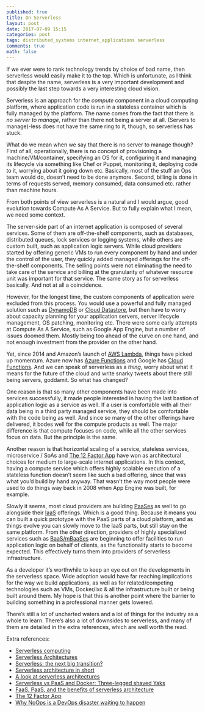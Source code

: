 ```yaml
---
published: true
title: On Serverless
layout: post
date: 2017-07-09 15:15
categories: post
tags: distributed_systems internet_applications serverless
comments: true
math: false
---
```


If we ever were to rank technology trends by choice of bad name, then serverless would easily make it to the top. Which is unfortunate, as I think that despite the name, serverless is a very important development and possibly the last step towards a very interesting cloud vision.

Serverless is an approach for the _compute_ component in a cloud computing platform, where application code is run in a stateless container which is fully managed by the platform. The name comes from the fact that there is _no server to manage_, rather than there not being a server at all. (Servers to manage)-less does not have the same ring to it, though, so serverless has stuck.

What do we mean when we say that there is no server to manage though? First of all, operationally, there is no concept of provisioning a machine/VM/container, specifying an OS for it, configuring it and managing its lifecycle via something like Chef or Puppet, monitoring it, deploying code to it, worrying about it going down etc. Basically, most of the stuff an Ops team would do, doesn’t need to be done anymore. Second, billing is done in terms of requests served, memory consumed, data consumed etc. rather than machine hours.

From both points of view serverless is a natural and I would argue, good evolution towards Compute As A Service. But to fully explain what I mean, we need some context.

The server-side part of an internet application is composed of several services. Some of them are off-the-shelf components, such as databases, distributed queues, lock services or logging systems, while others are custom built, such as application logic servers. While cloud providers started by offering generic VMs to run every component by hand and under the control of the user, they quickly added managed offerings for the off-the-shelf components. The selling points were not eliminating the need to take care of the service and billing at the granularity of whatever resource unit was important for that service. The same story as for serverless basically. And not at all a coincidence.

However, for the longest time, the custom components of application were excluded from this process. You would use a powerful and fully managed solution such as [DynamoDB](https://aws.amazon.com/dynamodb/) or [Cloud Datastore](https://cloud.google.com/datastore/), but then have to worry about capacity planning for your application servers, server lifecycle management, OS patching, monitoring etc. There were some early attempts at Compute As A Service, such as Google App Engine, but a number of issues doomed them. Mostly being too ahead of the curve on one hand, and not enough investment from the provider on the other hand.

Yet, since 2014 and Amazon’s launch of [AWS Lambda](https://aws.amazon.com/lambda/), things have picked up momentum. Azure now has [Azure Functions](https://azure.microsoft.com/en-us/services/functions/) and Google has [Cloud Functions](https://cloud.google.com/functions/). And we can speak of serverless as a _thing_, worry about what it means for the future of the cloud and write snarky tweets about there still being servers, goddamit. So what has changed?

One reason is that so many other components have been made into services successfully, it made people interested in having the last bastion of application logic as a service as well. If a user is comfortable with all their data being in a third party managed service, they should be comfortable with the code being as well. And since so many of the other offerings have delivered, it bodes well for the compute products as well. The major difference is that compute focuses on code, while all the other services focus on data. But the principle is the same.

Another reason is that horizontal scaling of a service, stateless services, microservice / SoAs and [The 12 Factor App](https://12factor.net/) have won as architectural choices for medium to large-scale internet applications. In this context, having a compute service which offers highly scalable execution of a stateless function doesn’t seem like such a bad offering, since that was what you’d build by hand anyway. That wasn’t the way most people were used to do things way back in 2008 when App Engine was built, for example.

Slowly it seems, most cloud providers are building [PaaSes](https://en.wikipedia.org/wiki/Platform_as_a_service) as well to go alongside their [IaaS](https://azure.microsoft.com/en-us/overview/what-is-iaas/) offerings. Which is a good thing. Because it means you can built a quick prototype with the PaaS parts of a cloud platform, and as things evolve you can slowly move to the IaaS parts, but still stay on the same platform. From the other direction, providers of highly specialized services such as [BaaS/mBaaSes](https://en.wikipedia.org/wiki/Mobile_backend_as_a_service) are beginning to offer facilities to run application logic on behalf of clients, as the functionality starts to become expected. This effectively turns them into providers of serverless infrastructure.

As a developer it’s worthwhile to keep an eye out on the developments in the serverless space. Wide adoption would have far reaching implications for the way we build applications, as well as for related/competing technologies such as VMs, Docker/lxc & all the infrastructure built or being built around them. My hope is that this is another point where the barrier to building something in a professional manner gets lowered.

There’s still a lot of uncharted waters and a lot of things for the industry as a whole to learn. There’s also a lot of downsides to serverless, and many of them are detailed in the extra references, which are well worth the read.

Extra references:

- [Serverless computing](https://en.wikipedia.org/wiki/Serverless_computing)
- [Serverless Architectures](https://martinfowler.com/articles/serverless.html)
- [Serverless: the next big transition?](https://conferences.oreilly.com/software-architecture/sa-ny/public/content/the-next-big-transition)
- [Serverless architecture in short](https://specify.io/concepts/serverless-baas-faas)
- [A look at serverless architectures](https://dzone.com/articles/serverless-architecture-1)
- [Serverless vs PaaS and Docker: Three-legged shaved Yaks](https://serverless.zone/serverless-vs-paas-and-docker-three-legged-hairless-yaks-f2c4191b1ed6)
- [FaaS, PaaS, and the benefits of serverless architecture](https://www.infoq.com/news/2016/06/faas-serverless-architecture)
- [The 12 Factor App](https://12factor.net/)
- [Why NoOps is a DevOps disaster waiting to happen](https://devops.com/noops-devops-disaster-waiting-happen/)
